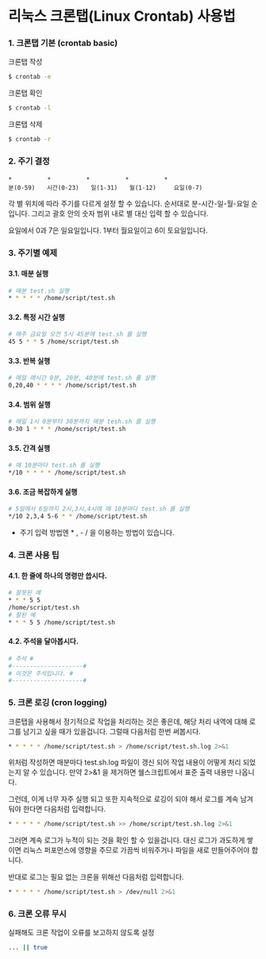 # 리눅스 크론탭(Linux Crontab) 사용법

### 1. 크론탭 기본 (crontab basic)

크론탭 작성

```bash
$ crontab -e
```

크론탭 확인

```bash
$ crontab -l
```

크론탭 삭제

```bash
$ crontab -r
```

### 2. 주기 결정

```
*　　　　　　*　　　　　　*　　　　　　*　　　　　　*
분(0-59)　　시간(0-23)　　일(1-31)　　월(1-12)　　　요일(0-7)
```

각 별 위치에 따라 주기를 다르게 설정 할 수 있습니다. 순서대로 분-시간-일-월-요일 순입니다. 그리고 괄호 안의 숫자 범위 내로 별 대신 입력 할 수 있습니다.

요일에서 0과 7은 일요일입니다. 1부터 월요일이고 6이 토요일입니다.

### 3. 주기별 예제

#### 3.1. 매분 실행

```bash
# 매분 test.sh 실행
* * * * * /home/script/test.sh
```

#### 3.2. 특정 시간 실행

```bash
# 매주 금요일 오전 5시 45분에 test.sh 를 실행
45 5 * * 5 /home/script/test.sh
```

#### 3.3. 반복 실행

```bash
# 매일 매시간 0분, 20분, 40분에 test.sh 를 실행
0,20,40 * * * * /home/script/test.sh
```

#### 3.4. 범위 실행

```bash
# 매일 1시 0분부터 30분까지 매분 tesh.sh 를 실행
0-30 1 * * * /home/script/test.sh
```

#### 3.5. 간격 실행

```bash
# 매 10분마다 test.sh 를 실행
*/10 * * * * /home/script/test.sh
```

#### 3.6. 조금 복잡하게 실행

```bash
# 5일에서 6일까지 2시,3시,4시에 매 10분마다 test.sh 를 실행
*/10 2,3,4 5-6 * * /home/script/test.sh
```

- 주기 입력 방법엔 \* , - / 을 이용하는 방법이 있습니다.

### 4. 크론 사용 팁

#### 4.1. 한 줄에 하나의 명령만 씁시다.

```bash
# 잘못된 예
* * * 5 5
/home/script/test.sh
# 잘된 예
* * * 5 5 /home/script/test.sh
```

#### 4.2. 주석을 달아봅시다.

```bash
# 주석 #
#--------------------#
# 이것은 주석입니다. #
#--------------------#
```

### 5. 크론 로깅 (cron logging)

크론탭을 사용해서 정기적으로 작업을 처리하는 것은 좋은데, 해당 처리 내역에 대해 로그를 남기고 싶을 때가 있을겁니다. 그럴때 다음처럼 한번 써봅시다.

```bash
* * * * * /home/script/test.sh > /home/script/test.sh.log 2>&1
```

위처럼 작성하면 매분마다 test.sh.log 파일이 갱신 되어 작업 내용이 어떻게 처리 되었는지 알 수 있습니다. 만약 2>&1 을 제거하면 쉘스크립트에서 표준 출력 내용만 나옵니다.

그런데, 이게 너무 자주 실행 되고 또한 지속적으로 로깅이 되야 해서 로그를 계속 남겨둬야 한다면 다음처럼 입력합니다.

```bash
* * * * * /home/script/test.sh >> /home/script/test.sh.log 2>&1
```

그러면 계속 로그가 누적이 되는 것을 확인 할 수 있을겁니다. 대신 로그가 과도하게 쌓이면 리눅스 퍼포먼스에 영향을 주므로 가끔씩 비워주거나 파일을 새로 만들어주어야 합니다.

반대로 로그는 필요 없는 크론을 위해선 다음처럼 입력합니다.

```bash
* * * * * /home/script/test.sh > /dev/null 2>&1
```

### 6. 크론 오류 무시

실패해도 크론 작업이 오류를 보고하지 않도록 설정

```bash
... || true
```

